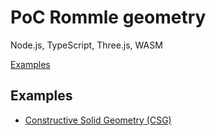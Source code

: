 # PoC Rommle geometry

Node.js, TypeScript, Three.js, WASM

[Examples](https://roomle.github.io/poc-roomle-core-geometry/dist/client)

## Examples

- [Constructive Solid Geometry (CSG)](https://roomle.github.io/poc-roomle-core-geometry/dist/client/csg_example/)
